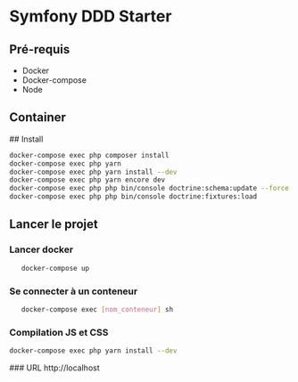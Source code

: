 # Symfony DDD Starter

## Pré-requis
* Docker
* Docker-compose
* Node

## Container


## Install
```sh
docker-compose exec php composer install
docker-compose exec php yarn
docker-compose exec php yarn install --dev
docker-compose exec php yarn encore dev
docker-compose exec php php bin/console doctrine:schema:update --force
docker-compose exec php php bin/console doctrine:fixtures:load
```

## Lancer le projet

### Lancer docker

```sh
   docker-compose up
```

### Se connecter à un conteneur

```sh
   docker-compose exec [nom_conteneur] sh
```

### Compilation JS et CSS

```sh
docker-compose exec php yarn install --dev
```
### URL
http://localhost
